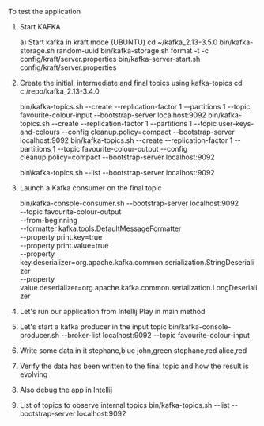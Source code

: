 
To test the application

1. Start KAFKA

   a) Start kafka in kraft mode (UBUNTU)
   cd ~/kafka_2.13-3.5.0
   bin/kafka-storage.sh random-uuid
   bin/kafka-storage.sh format -t <uuid> -c config/kraft/server.properties
   bin/kafka-server-start.sh config/kraft/server.properties

2. Create the initial, intermediate and final topics using kafka-topics
    cd c:/repo/kafka_2.13-3.4.0
    
    bin/kafka-topics.sh --create --replication-factor 1 --partitions 1 --topic favourite-colour-input --bootstrap-server localhost:9092
    bin/kafka-topics.sh --create --replication-factor 1 --partitions 1 --topic user-keys-and-colours --config cleanup.policy=compact --bootstrap-server localhost:9092
    bin/kafka-topics.sh --create --replication-factor 1 --partitions 1 --topic favourite-colour-output --config cleanup.policy=compact --bootstrap-server localhost:9092

    bin\kafka-topics.sh --list --bootstrap-server localhost:9092

3. Launch a Kafka consumer on the final topic

   bin/kafka-console-consumer.sh --bootstrap-server localhost:9092 \
   --topic favourite-colour-output \
   --from-beginning \
   --formatter kafka.tools.DefaultMessageFormatter \
   --property print.key=true \
   --property print.value=true \
   --property key.deserializer=org.apache.kafka.common.serialization.StringDeserializer \
   --property value.deserializer=org.apache.kafka.common.serialization.LongDeserializer

4. Let's run our application from Intellij
   Play in main method

5. Let's start a kafka producer in the input topic
   bin/kafka-console-producer.sh --broker-list localhost:9092 --topic favourite-colour-input

6. Write some data in it
    stephane,blue
    john,green
    stephane,red
    alice,red

7. Verify the data has been written to the final topic and how the result is evolving

8. Also debug the app in Intellij

9. List of topics to observe internal topics
   bin/kafka-topics.sh --list --bootstrap-server localhost:9092